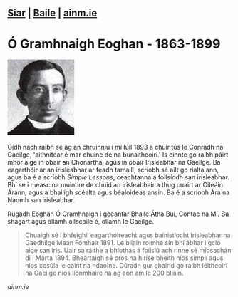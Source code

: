 [Siar](/daoine.xml) | [Baile](/index.html) | [ainm.ie](https://www.ainm.ie/Bio.aspx?ID=517)
------------------
# Ó Gramhnaigh Eoghan - 1863-1899

![](/pic/E_O_gramhnaigh.gif)

Gídh nach raibh sé ag an chruinniú i mí Iúil 1893 a chuir tús le Conradh na
Gaeilge, 'aithnítear é mar dhuine de na bunaitheoirí.' Is cinnte go raibh
páirt mhór aige in obair an Chonartha, agus in obair Irisleabhar na
Gaeilge. Ba eagarthóir ar an irisleabhar ar feadh tamaill, scríobh sé ailt
go rialta ann, agus ba é a scríobh *Simple Lessons*, ceachtanna a foilsíodh
san irisleabhar. Bhí sé i measc na muintire de chuid an irisleabhair a thug
cuairt ar Oileáin Árann, agus a bhailigh scéalta agus béaloideas ansin. Ba
é a scríobh Ára na Naomh san irisleabhar.

Rugadh Eoghan Ó Gramhnaigh i gceantar Bhaile Átha Buí, Contae na Mí. Ba
shagart agus ollamh ollscoile é, ollamh le Gaeilge.

> Chuaigh sé i bhfeighil eagarthóireacht agus bainistíocht Irisleabhar na
Gaedhilge Meán Fómhair 1891. Le bliain roimhe sin bhí ábhar i gcló aige san
iris. Uair sa ráithe a bhíothas á foilsiú ach rinne sé míosachán di i Márta 1894.
Bheartaigh sé prós na hirise bheith níos simplí agus níos cosúla le
caint na ndaoine. Dúradh gur ghairid go raibh léitheoirí na Gaeilge níos
líonmhaire ná ag aon am le 200 bliain.

*ainm.ie*

